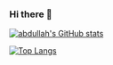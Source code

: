 ### Hi there 👋

<!--
**Abdullah-AlSawalmeh/abdullah-alsawalmeh** is a ✨ _special_ ✨ repository because its `README.md` (this file) appears on your GitHub profile.

Here are some ideas to get you started:

- 🔭 I’m currently working on ...
- 🌱 I’m currently learning ...
- 👯 I’m looking to collaborate on ...
- 🤔 I’m looking for help with ...
- 💬 Ask me about ...
- 📫 How to reach me: ...
- 😄 Pronouns: ...
- ⚡ Fun fact: ...
-->

[![abdullah's GitHub stats](https://github-readme-stats.vercel.app/api?username=abdullah-alsawalmeh&show_icons=true&theme=tokyonight)](https://github.com/abdullah-alsawalmeh/github-readme-stats)

[![Top Langs](https://github-readme-stats.vercel.app/api/top-langs/?username=abdullah-alsawalmeh&show_icons=true&theme=tokyonight)](https://github.com/abdullah-alsawalmeh/github-readme-stats)

